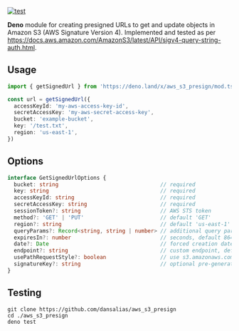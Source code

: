 [![test](https://github.com/dansalias/aws_s3_presign/actions/workflows/test.yml/badge.svg)](https://github.com/dansalias/aws_s3_presign/actions/workflows/test.yml)

__Deno__ module for creating presigned URLs to get and update objects in Amazon
S3 (AWS Signature Version 4). Implemented and tested as per
https://docs.aws.amazon.com/AmazonS3/latest/API/sigv4-query-string-auth.html.

## Usage
```ts
import { getSignedUrl } from 'https://deno.land/x/aws_s3_presign/mod.ts'

const url = getSignedUrl({
  accessKeyId: 'my-aws-access-key-id',
  secretAccessKey: 'my-aws-secret-access-key',
  bucket: 'example-bucket',
  key: '/test.txt',
  region: 'us-east-1',
})
```

## Options
```ts
interface GetSignedUrlOptions {
  bucket: string                                // required
  key: string                                   // required
  accessKeyId: string                           // required
  secretAccessKey: string                       // required
  sessionToken?: string                         // AWS STS token
  method?: 'GET' | 'PUT'                        // default 'GET'
  region?: string                               // default 'us-east-1'
  queryParams?: Record<string, string | number> // additional query parameters
  expiresIn?: number                            // seconds, default 86400 (24 hours)
  date?: Date                                   // forced creation date, for testing
  endpoint?: string                             // custom endpoint, default s3.amazonaws.com
  usePathRequestStyle?: boolean                 // use s3.amazonaws.com/<bucket>/<key> request style
  signatureKey?: string                         // optional pre-generated signature created with getSignatureKey()
}
```

## Testing
```
git clone https://github.com/dansalias/aws_s3_presign
cd ./aws_s3_presign
deno test
```
